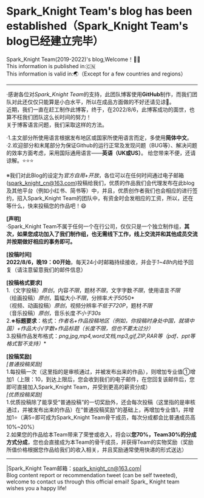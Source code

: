 # Spark_Knight Team's blog has been established（Spark_Knight Team's blog已经建立完毕）

Spark_Knight Team(2019-2022)'s blog,Welcome！😶‍🌫️  
This information is published in:🇨🇳  
This information is valid in:🌏（Except for a few countries and regions）
______________________________________________________________  

·感谢各位对*Spark_Knight Team*的支持，此团队博客使用**GitHub**制作，而我们团队对此还仅仅只能算是小白水平，所以在成品方面做的不好还请见谅🥲。  
近期，我们一直在赶工制作此博客，终于，在2022/8/6，此博客成功的面世，也算不枉我们团队这么长时间的努力！  
关于博客语言问题，我们采取这样的方法。 

   ·1.主文部分所使用语言根据发布地区或国家所使用语言而定，多使用**简体中文**。  
   ·2.欢迎部分和末尾部分为保证Github的运行正常及发现问题（BUG等）、解决问题的效率方面考虑，采用国际通用语言——**英语（UK或US）**。
给您带来不便，还请谅解。⭐⭐⭐  

※我们对此Blog的设定为*官方自用+开放*，各位可以在任何时间通过电子邮箱(spark_knight_cn@163.com)投稿给我们，优质的作品我们会代理发布在此blog及其他平台（例如小红书、简书等）中，并且，优质创作者我们也会相应的进行签约，招入Spark_Knight Team的团队中，有资金时会发相应的工资，所以，还在等什么，快来投稿您的作品吧！😄  

**[声明]**  
·Spark_Knight Team不属于任何一个在行公司，仅仅只是一个独立制作组，**其次，如果您成功加入了我们制作组，也无需线下工作，线上交流并和其他成员交流并按期做好相应的事务即可。**  

**[投稿时间]**  
**2022/8/6，晚19：00开始**，每天24小时邮箱持续接收，并会于*1~48h*内给予回复（请注意留意我们的邮件信息）  

**[投稿格式要求]**  
1.（文字投稿）*原创*，内容*不限*，题材*不限*，文字字数*不限*，使用语言*不限*  
  （绘画投稿）*原创*，篇幅大小*不限*，分辨率*大于50*50*  
  （视频、动画投稿）*原创*，视频分辨率*不低于720P*，题材*不限*  
  （音乐投稿）*原创*，音乐长度*不小于30s*  
2.**※标题要求**：格式：*作者名+作品投稿地区（例如，你投稿时身处中国，就填中国）+作品大小/字数+作品标题（长度不限，但也不要太过分）*  
3.投稿作品发布格式：*png,jpg,mp4,word文档,mp3,gif,ZIP,RAR等（pdf、ppt等格式暂不支持）**  

**[投稿奖励]**  
*[普通投稿奖励]*  
1.每投稿一次（这里指的是审核通过，并被发布出来的作品），则增加专业值①增加1（上限：10，到达上限后，您会收到我们的电子邮件，在您回复该邮件后，您即可直接加入Spark_Knight Team，并受到更高的薪资分成）  
*[优质投稿奖励]*  
1.优质投稿除了能享受“普通投稿”的一切奖励外，还会每次投稿（这里指的是审核通过，并被发布出来的作品）在“普通投稿奖励”的基础上，再增加专业值1，并增加1⭐（满5⭐即可成为Spark_Knight Team骨干成员，每次分成都会比普通成员高10%~20%）  
2.如果您的作品给本Team带来了荣誉或收入，将会以**您70%，Team30%的分成方式分成**，您也会直接成为本Team的骨干成员，并获得Team的实物奖励（奖励所值价格根据您作品给我们的收入相关，并且奖励通常使用快递的形式送达）

______________________________________________________________

|Spark_Knight Team邮箱：spark_knight_cn@163.com|  
Blog content report or recommendation tweet (can be self tweeted), welcome to contact us through this official email! Spark_ Knight team wishes you a happy life!
